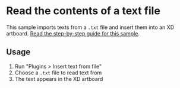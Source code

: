# Read the contents of a text file

This sample imports texts from a `.txt` file and insert them into an XD artboard.
[Read the step-by-step guide for this sample](https://github.com/AdobeXD/plugin-docs/tree/master/guides/how-to-read-a-file-guide).

## Usage

1. Run "Plugins > Insert text from file"
1. Choose a `.txt` file to read text from
1. The text appears in the XD artboard
